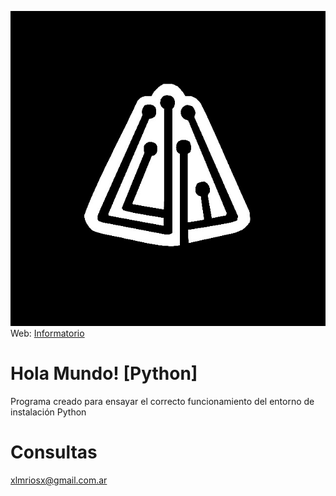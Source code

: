 ![Informatorio banner](.github/assets/informatorio.jpg)
Web: [Informatorio](http://campus-informatorio.com.ar)

# Hola Mundo! [Python]
Programa creado para ensayar el correcto funcionamiento del entorno de instalación Python

# Consultas
xlmriosx@gmail.com.ar

